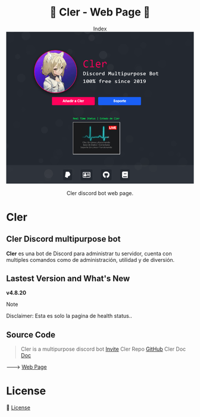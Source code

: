 <h1 align="center">🤖 Cler - Web Page 🤖</h1>

<p align="center"> Index
  <img src="./display.png" alt="index" />
</p>

<p align="center">
  Cler discord bot web page.

# Cler

## Cler Discord multipurpose bot

**Cler** es una bot de Discord para administrar tu servidor, cuenta con multiples comandos como de administración, utilidad y de diversión.

## Lastest Version and What's New

**v4.8.20**

> [!NOTE]
> Disclaimer: Esta es solo la pagina de health status..

## Source Code

> Cler is a multipurpose discord bot [Invite](https://discord.com/oauth2/authorize?client_id=774150617546883073&permissions=8&scope=bot)
> Cler Repo [GitHub](https://github.com/Rawierdt/Cler)
> Cler Doc [Doc](https://rawierdt.gitbook.io/cler/)

---> [Web Page](rawierdt.github.io/Cler-page/)

# License

💜 [License](/LICENSE)
